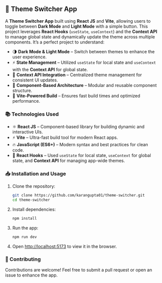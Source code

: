 ## 🎨 Theme Switcher App

A **Theme Switcher App** built using **React JS** and **Vite**, allowing users to toggle between **Dark Mode** and **Light Mode** with a simple button. This project leverages **React Hooks** (`useState`, `useContext`) and the **Context API** to manage global state and dynamically update the theme across multiple components. It’s a perfect project to understand:

- 🌗 **Dark Mode & Light Mode** – Switch between themes to enhance the user experience.  
- ⚡️ **State Management** – Utilized `useState` for local state and `useContext` with the **Context API** for global state.  
- 🎯 **Context API Integration** – Centralized theme management for consistent UI updates.  
- 🧩 **Component-Based Architecture** – Modular and reusable component structure.  
- 🚀 **Vite-Powered Build** – Ensures fast build times and optimized performance.  

### 📚 Technologies Used
- ⚛️ **React JS** – Component-based library for building dynamic and interactive UIs.  
- ⚡️ **Vite** – Ultra-fast build tool for modern React apps.  
- 🔥 **JavaScript (ES6+)** – Modern syntax and best practices for clean code.  
- 🧠 **React Hooks** – Used `useState` for local state, `useContext` for global state, and **Context API** for managing app-wide themes.  

### 📥 Installation and Usage
1. Clone the repository:
   ```bash
   git clone https://github.com/karangupta01/theme-switcher.git
   cd theme-switcher
   ```

2. Install dependencies:
   ```bash
   npm install
   ```

3. Run the app:
   ```bash
   npm run dev
   ```

4. Open [http://localhost:5173](http://localhost:5173) to view it in the browser.

### 🤝 Contributing
Contributions are welcome! Feel free to submit a pull request or open an issue to enhance the app.
